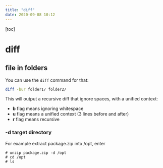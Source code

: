 ```yaml
---
title: "diff"
date: 2020-09-08 10:12
---
```

[toc]



# diff



## file in folders

You can use the `diff` command for that:

```sh
diff -bur folder1/ folder2/
```

This will output a recursive diff that ignore spaces, with a unified context:

- **b** flag means ignoring whitespace
- **u** flag means a unified context (3 lines before and after)
- **r** flag means recursive



### -d target directory

For example extract package.zip into /opt, enter

```
# unzip package.zip -d /opt
# cd /opt
# ls
```


